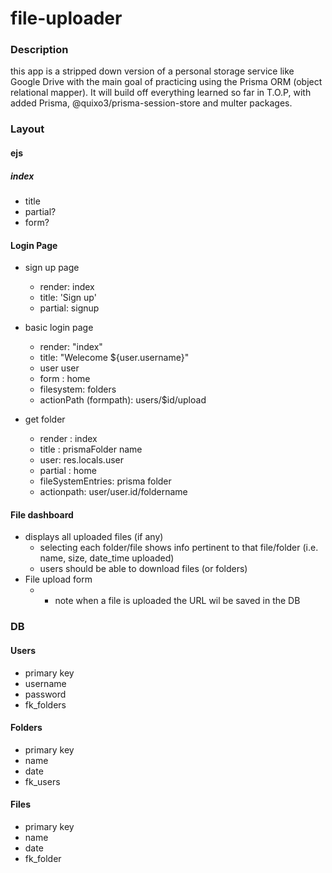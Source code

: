 # file-uploader

### Description

this app is a stripped down version of a personal storage service like Google Drive with the main goal of practicing using the Prisma ORM (object relational mapper). It will build off everything learned so far in T.O.P, with added Prisma, @quixo3/prisma-session-store and multer packages.

### Layout

#### ejs

##### index

- title
- partial?
- form?

#### Login Page

- sign up page

  - render: index
  - title: 'Sign up'
  - partial: signup

- basic login page

  - render: "index"
  - title: "Welecome ${user.username}"
  - user user
  - form : home
  - filesystem: folders
  - actionPath (formpath): users/$id/upload

- get folder
  - render : index
  - title : prismaFolder name
  - user: res.locals.user
  - partial : home
  - fileSystemEntries: prisma folder
  - actionpath: user/user.id/foldername

#### File dashboard

- displays all uploaded files (if any)
  - selecting each folder/file shows info pertinent to that file/folder (i.e. name, size, date_time uploaded)
  - users should be able to download files (or folders)
- File upload form
  - - note when a file is uploaded the URL wil be saved in the DB

### DB

#### Users

- primary key
- username
- password
- fk_folders

#### Folders

- primary key
- name
- date
- fk_users

#### Files

- primary key
- name
- date
- fk_folder

